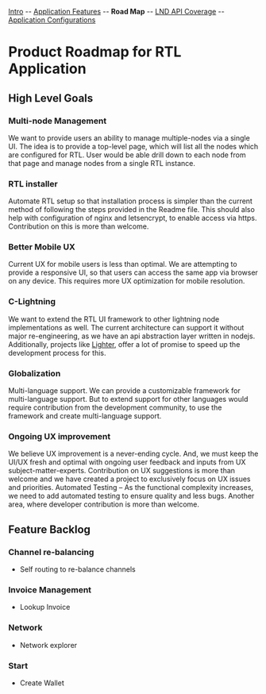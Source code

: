 [Intro](README.md) -- [Application Features](Application_features.md) -- **Road Map** -- [LND API Coverage](LNDAPICoverage.md) -- [Application Configurations](docs/Application_configurations)

# Product Roadmap for RTL Application

## High Level Goals

### Multi-node Management
We want to provide users an ability to manage multiple-nodes via a single UI. The idea is to provide a top-level page, which will list all the nodes which are configured for RTL. User would be able drill down to each node from that page and manage nodes from a single RTL instance.

### RTL installer
Automate RTL setup so that installation process is simpler than the current method of following the steps provided in the Readme file. This should also help with configuration of nginx and letsencrypt, to enable access via https. Contribution on this is more than welcome.

### Better Mobile UX
Current UX for mobile users is less than optimal. We are attempting to provide a responsive UI, so that users can access the same app via browser on any device. This requires more UX optimization for mobile resolution.

### C-Lightning
We want to extend the RTL UI framework to other lightning node implementations as well. The current architecture can support it without major re-engineering, as we have an api abstraction layer written in nodejs. Additionally, projects like [Lighter](https://gitlab.com/inbitcoin/lighter), offer a lot of promise to speed up the development process for this.

### Globalization
Multi-language support. We can provide a customizable framework for multi-language support. But to extend support for other languages would require contribution from the development community, to use the framework and create multi-language support.

### Ongoing UX improvement
We believe UX improvement is a never-ending cycle. And, we must keep the UI/UX fresh and optimal with ongoing user feedback and inputs from UX subject-matter-experts. Contribution on UX suggestions is more than welcome and we have created a project to exclusively focus on UX issues and priorities. 
Automated Testing – As the functional complexity increases, we need to add automated testing to ensure quality and less bugs. Another area, where developer contribution is more than welcome.

## Feature Backlog
### Channel re-balancing
- Self routing to re-balance channels
### Invoice Management
- Lookup Invoice
### Network
- Network explorer
### Start
- Create Wallet
